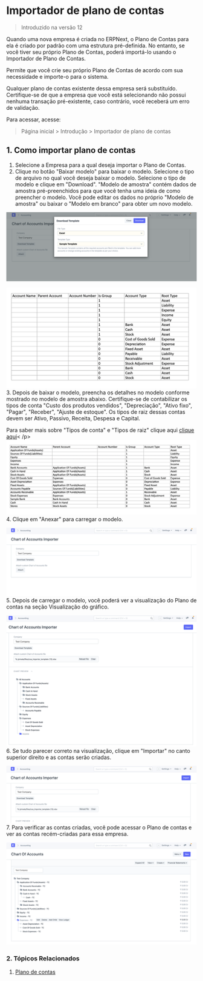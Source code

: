 # Importador de plano de contas



> 
> Introduzido na versão 12
> 
> 
> 


Quando uma nova empresa é criada no ERPNext, o Plano de Contas para ela é criado por padrão com uma estrutura pré-definida. No entanto, se você tiver seu próprio Plano de Contas, poderá importá-lo usando o Importador de Plano de Contas.


Permite que você crie seu próprio Plano de Contas de acordo com sua necessidade e importe-o para o sistema.


Qualquer plano de contas existente dessa empresa será substituído. Certifique-se de que a empresa que você está selecionando não possui nenhuma transação pré-existente, caso contrário, você receberá um erro de validação.


Para acessar, acesse:



> 
> Página inicial > Introdução > Importador de plano de contas
> 
> 
> 


## 1. Como importar plano de contas


1. Selecione a Empresa para a qual deseja importar o Plano de Contas.
2. Clique no botão "Baixar modelo" para baixar o modelo. Selecione o tipo de arquivo no qual você deseja baixar o modelo. Selecione o tipo de modelo e clique em "Download". "Modelo de amostra" contém dados de amostra pré-preenchidos para que você tenha uma ideia de como preencher o modelo. Você pode editar os dados no próprio "Modelo de amostra" ou baixar o "Modelo em branco" para obter um novo modelo.


![COA Import](/files/coa-template-download.png)


![COA Import](/files/coa-blank-template.png)
3. Depois de baixar o modelo, preencha os detalhes no modelo conforme mostrado no modelo de amostra abaixo. Certifique-se de contabilizar os tipos de conta "Custo dos produtos vendidos", "Depreciação", "Ativo fixo", "Pagar", "Receber", "Ajuste de estoque". Os tipos de raiz dessas contas devem ser Ativo, Passivo, Receita, Despesa e Capital.


Para saber mais sobre "Tipos de conta" e "Tipos de raiz" clique aqui [clique aqui](/docs/pt/accounts/chart-of-accounts)< /p>
![COA Import](/files/coa-sample-template.png)
4. Clique em "Anexar" para carregar o modelo.


![COA Import](/files/coa-attach.png)
5. Depois de carregar o modelo, você poderá ver a visualização do Plano de contas na seção Visualização do gráfico.


![COA Import](/files/coa-preview.png)
6. Se tudo parecer correto na visualização, clique em "Importar" no canto superior direito e as contas serão criadas.


![COA Import](/files/coa-start-import.png)
7. Para verificar as contas criadas, você pode acessar o Plano de contas e ver as contas recém-criadas para essa empresa.


![COA Import](/files/coa-import.png)


### 2. Tópicos Relacionados


1. [Plano de contas](/docs/pt/accounts/chart-of-accounts)
